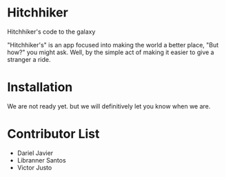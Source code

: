 Hitchhiker
==========

Hitchhiker's code to the galaxy

"Hitchhiker's" is an app focused into making the world a better place, "But how?" you might ask. Well, by the simple act of making it easier to give a stranger a ride.

Installation
==========
We are not ready yet. but we will definitively let you know when we are.

Contributor List
==========

- Dariel Javier
- Libranner Santos
- Victor Justo

